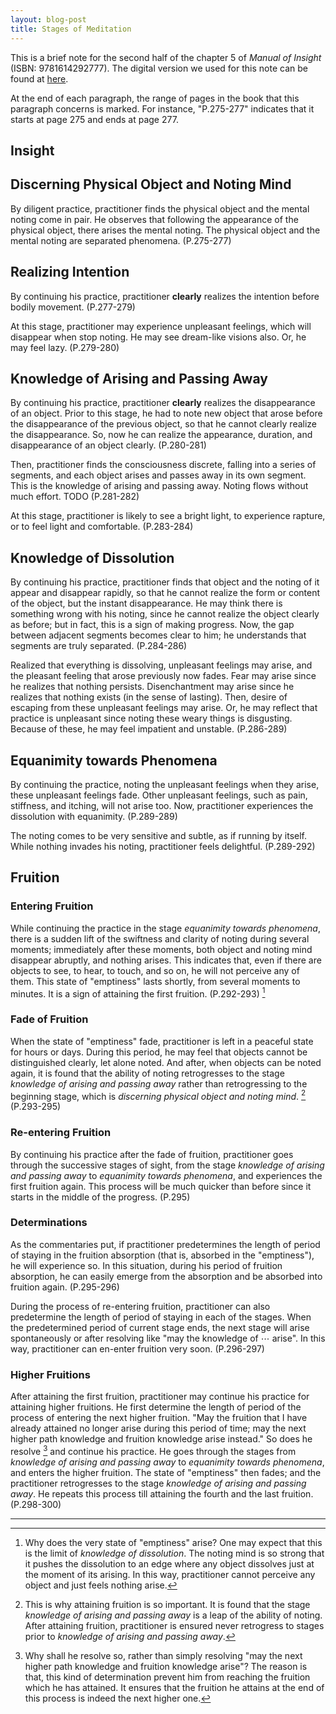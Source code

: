 ```yaml
---
layout: blog-post
title: Stages of Meditation
---
```


This is a brief note for the second half of the chapter 5 of _Manual of Insight_ (ISBN: 9781614292777). The digital version we used for this note can be found at [here](https://wisdomexperience.org/academy/wp-content/uploads/sites/4/2016/07/Manual-of-Insight-for-Course.pdf).

At the end of each paragraph, the range of pages in the book that this paragraph concerns is marked. For instance, "P.275-277" indicates that it starts at page 275 and ends at page 277.

## Insight

## Discerning Physical Object and Noting Mind

By diligent practice, practitioner finds the physical object and the mental noting come in pair. He observes that following the appearance of the physical object, there arises the mental noting. The physical object and the mental noting are separated phenomena. (P.275-277)

## Realizing Intention

By continuing his practice, practitioner **clearly** realizes the intention before bodily movement. (P.277-279)

At this stage, practitioner may experience unpleasant feelings, which will disappear when stop noting. He may see dream-like visions also. Or, he may feel lazy. (P.279-280)

## Knowledge of Arising and Passing Away

By continuing his practice, practitioner **clearly** realizes the disappearance of an object. Prior to this stage, he had to note new object that arose before the disappearance of the previous object, so that he cannot clearly realize the disappearance. So, now he can realize the appearance, duration, and disappearance of an object clearly. (P.280-281)

Then, practitioner finds the consciousness discrete, falling into a series of segments, and each object arises and passes away in its own segment. This is the knowledge of arising and passing away. Noting flows without much effort. TODO (P.281-282)

At this stage, practitioner is likely to see a bright light, to experience rapture, or to feel light and comfortable. (P.283-284)

## Knowledge of Dissolution

By continuing his practice, practitioner finds that object and the noting of it appear and disappear rapidly, so that he cannot realize the form or content of the object, but the instant disappearance. He may think there is something wrong with his noting, since he cannot realize the object clearly as before; but in fact, this is a sign of making progress. Now, the gap between adjacent segments becomes clear to him; he understands that segments are truly separated. (P.284-286)

Realized that everything is dissolving, unpleasant feelings may arise, and the pleasant feeling that arose previously now fades. Fear may arise since he realizes that nothing persists. Disenchantment may arise since he realizes that nothing exists (in the sense of lasting). Then, desire of escaping from these unpleasant feelings may arise. Or, he may reflect that practice is unpleasant since noting these weary things is disgusting. Because of these, he may feel impatient and unstable. (P.286-289)

## Equanimity towards Phenomena

By continuing the practice, noting the unpleasant feelings when they arise, these unpleasant feelings fade. Other unpleasant feelings, such as pain, stiffness, and itching, will not arise too. Now, practitioner experiences the dissolution with equanimity. (P.289-289)

The noting comes to be very sensitive and subtle, as if running by itself. While nothing invades his noting, practitioner feels delightful. (P.289-292)

## Fruition

### Entering Fruition

While continuing the practice in the stage _equanimity towards phenomena_, there is a sudden lift of the swiftness and clarity of noting during several moments; immediately after these moments, both object and noting mind disappear abruptly, and nothing arises. This indicates that, even if there are objects to see, to hear, to touch, and so on, he will not perceive any of them. This state of "emptiness" lasts shortly, from several moments to minutes. It is a sign of attaining the first fruition. (P.292-293) [^emptiness]

  [^emptiness]: Why does the very state of "emptiness" arise? One may expect that this is the limit of _knowledge of dissolution_. The noting mind is so strong that it pushes the dissolution to an edge where any object dissolves just at the moment of its arising. In this way, practitioner cannot perceive any object and just feels nothing arise.

### Fade of Fruition

When the state of "emptiness" fade, practitioner is left in a peaceful state for hours or days. During this period, he may feel that objects cannot be distinguished clearly, let alone noted. And after, when objects can be noted again, it is found that the ability of noting retrogresses to the stage _knowledge of arising and passing away_ rather than retrogressing to the beginning stage, which is _discerning physical object and noting mind_. [^fruition] (P.293-295)

  [^fruition]: This is why attaining fruition is so important. It is found that the stage _knowledge of arising and passing away_ is a leap of the ability of noting. After attaining fruition, practitioner is ensured never retrogress to stages prior to _knowledge of arising and passing away_.

### Re-entering Fruition

By continuing his practice after the fade of fruition, practitioner goes through the successive stages of sight, from the stage _knowledge of arising and passing away_ to _equanimity towards phenomena_, and experiences the first fruition again. This process will be much quicker than before since it starts in the middle of the progress. (P.295)

### Determinations

As the commentaries put, if practitioner predetermines the length of period of staying in the fruition absorption (that is, absorbed in the "emptiness"), he will experience so. In this situation, during his period of fruition absorption, he can easily emerge from the absorption and be absorbed into fruition again. (P.295-296)

During the process of re-entering fruition, practitioner can also predetermine the length of period of staying in each of the stages. When the predetermined period of current stage ends, the next stage will arise spontaneously or after resolving like "may the knowledge of ⋯ arise". In this way, practitioner can en-enter fruition very soon. (P.296-297)

### Higher Fruitions

After attaining the first fruition, practitioner may continue his practice for attaining higher fruitions. He first determine the length of period of the process of entering the next higher fruition. "May the fruition that I have already attained no longer arise during this period of time; may the next higher path knowledge and fruition knowledge arise instead." So does he resolve [^resolve] and continue his practice. He goes through the stages from _knowledge of arising and passing away_ to _equanimity towards phenomena_, and enters the higher fruition. The state of "emptiness" then fades; and the practitioner retrogresses to the stage _knowledge of arising and passing away_. He repeats this process till attaining the fourth and the last fruition. (P.298-300)

  [^resolve]: Why shall he resolve so, rather than simply resolving "may the next higher path knowledge and fruition knowledge arise"? The reason is that, this kind of determination prevent him from reaching the fruition which he has attained. It ensures that the fruition he attains at the end of this process is indeed the next higher one.

---
